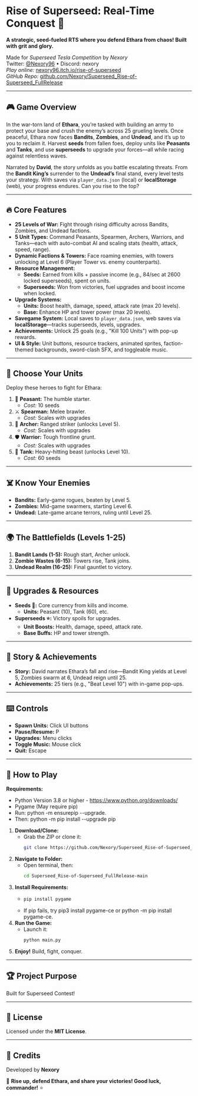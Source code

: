 # Rise of Superseed: Real-Time Conquest 🌱

**A strategic, seed-fueled RTS where you defend Ethara from chaos! Built with grit and glory.**

Made for *Superseed Tesla Competition* by *Nexory*  
Twitter: [@Nexory96](https://twitter.com/Nexory96) • Discord: nexory  
*Play online:* [nexory96.itch.io/rise-of-superseed](https://nexory96.itch.io/rise-of-superseed)  
*GitHub Repo:* [github.com/Nexory/Superseed_Rise-of-Superseed_FullRelease](https://github.com/Nexory/Superseed_Rise-of-Superseed_FullRelease)


---

## 🎮 Game Overview

In the war-torn land of **Ethara**, you’re tasked with building an army to protect your base and crush the enemy’s across 25 grueling levels. Once peaceful, Ethara now faces **Bandits**, **Zombies**, and **Undead**, and it’s up to you to reclaim it. Harvest **seeds** from fallen foes, deploy units like **Peasants** and **Tanks**, and use **superseeds** to upgrade your forces—all while racing against relentless waves.

Narrated by **David**, the story unfolds as you battle escalating threats. From the **Bandit King’s** surrender to the **Undead’s** final stand, every level tests your strategy. With saves via `player_data.json` (local) or **localStorage** (web), your progress endures. Can you rise to the top?

---

## 🔥 Core Features

*   **25 Levels of War:** Fight through rising difficulty across Bandits, Zombies, and Undead factions.
*   **5 Unit Types:** Command Peasants, Spearmen, Archers, Warriors, and Tanks—each with auto-combat AI and scaling stats (health, attack, speed, range).
*   **Dynamic Factions & Towers:** Face roaming enemies, with towers unlocking at Level 6 (Player Tower vs. enemy counterparts).
*   **Resource Management:**
    *   **Seeds:** Earned from kills + passive income (e.g., 84/sec at 2600 locked superseeds), spent on units.
    *   **Superseeds:** Won from victories, fuel upgrades and boost income when locked.
*   **Upgrade Systems:**
    *   **Units:** Boost health, damage, speed, attack rate (max 20 levels).
    *   **Base:** Enhance HP and tower power (max 20 levels).
*   **Savegame System:** Local saves to `player_data.json`, web saves via **localStorage**—tracks superseeds, levels, upgrades.
*   **Achievements:** Unlock 25 goals (e.g., "Kill 100 Units") with pop-up rewards.
*   **UI & Style:** Unit buttons, resource trackers, animated sprites, faction-themed backgrounds, sword-clash SFX, and toggleable music.

---

## 👾 Choose Your Units

Deploy these heroes to fight for Ethara:

1.  🌾 **Peasant:** The humble starter.  
    *   *Cost:* 10 seeds  
2.  ⚔️ **Spearman:** Melee brawler.  
    *   *Cost:* Scales with upgrades  
3.  🏹 **Archer:** Ranged striker (unlocks Level 5).  
    *   *Cost:* Scales with upgrades  
4.  🛡️ **Warrior:** Tough frontline grunt.  
    *   *Cost:* Scales with upgrades  
5.  💪 **Tank:** Heavy-hitting beast (unlocks Level 10).  
    *   *Cost:* 60 seeds  

---

## ☠️ Know Your Enemies

*   **Bandits:** Early-game rogues, beaten by Level 5.  
*   **Zombies:** Mid-game swarmers, starting Level 6.  
*   **Undead:** Late-game arcane terrors, ruling until Level 25.  

---

## 🌍 The Battlefields (Levels 1-25)

1.  **Bandit Lands (1-5):** Rough start, Archer unlock.  
2.  **Zombie Wastes (6-15):** Towers rise, Tank joins.  
3.  **Undead Realm (16-25):** Final gauntlet to victory.  

---

## 🛒 Upgrades & Resources

*   **Seeds 🌱:** Core currency from kills and income.  
    *   **Units:** Peasant (10), Tank (60), etc.  
*   **Superseeds ⭐:** Victory spoils for upgrades.  
    *   **Unit Boosts:** Health, damage, speed, attack rate.  
    *   **Base Buffs:** HP and tower strength.  

---

## 📖 Story & Achievements

*   **Story:** David narrates Ethara’s fall and rise—Bandit King yields at Level 5, Zombies swarm at 6, Undead reign until 25.  
*   **Achievements:** 25 tiers (e.g., "Beat Level 10") with in-game pop-ups.  

---

## ⌨️ Controls

*   **Spawn Units:** Click UI buttons  
*   **Pause/Resume:** P  
*   **Upgrades:** Menu clicks  
*   **Toggle Music:** Mouse click  
*   **Quit:** Escape  

---

## 🚀 How to Play

**Requirements:**  
*   Python Version 3.8 or higher - https://www.python.org/downloads/
*   Pygame (May require pip)
   * Run: python -m ensurepip --upgrade.
   * Then: python -m pip install --upgrade pip



1.  **Download/Clone:**  
    *   Grab the ZIP or clone it:  
        ```bash
        git clone https://github.com/Nexory/Superseed_Rise-of-Superseed_FullRelease/
        ```
2.  **Navigate to Folder:**  
    *   Open terminal, then:  
        ```bash
        cd Superseed_Rise-of-Superseed_FullRelease-main
        ```
3.  **Install Requirements:**
    *   ```bash
        pip install pygame
        ```
    *   If pip fails, try pip3 install pygame-ce or python -m pip install pygame-ce.
5.  **Run the Game:**  
    *   Launch it:  
        ```bash
        python main.py
        ```
6.  **Enjoy!** Build, fight, conquer.  

---

## 🏆 Project Purpose

Built for Superseed Contest!

---

## 📜 License

Licensed under the **MIT License**.

---

## 👥 Credits

Developed by **Nexory**  

🌱 **Rise up, defend Ethara, and share your victories! Good luck, commander!** ⭐  
